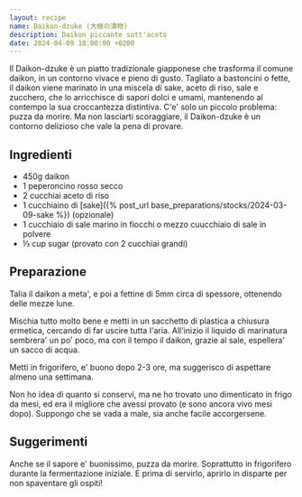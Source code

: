 ```yaml
---
layout: recipe
name: Daikon-dzuke (大根の漬物)
description: Daikon piccante sott'aceto
date: 2024-04-09 18:00:00 +0200
---
```


Il Daikon-dzuke è un piatto tradizionale giapponese che trasforma il comune daikon, in un contorno vivace e pieno di gusto. Tagliato a bastoncini o fette, il daikon viene marinato in una miscela di sake, aceto di riso, sale e zucchero, che lo arricchisce di sapori dolci e umami, mantenendo al contempo la sua croccantezza distintiva. C'e' solo un piccolo problema: puzza da morire. Ma non lasciarti scoraggiare, il Daikon-dzuke è un contorno delizioso che vale la pena di provare.

## Ingredienti

- 450g daikon
- 1 peperoncino rosso secco
- 2 cucchiai aceto di riso
- 1 cucchiaino di [sake]({% post_url base_preparations/stocks/2024-03-09-sake %}) (opzionale)
- 1 cucchiaio di sale marino in fiocchi o mezzo cuucchiaio di sale in polvere
- ⅓ cup sugar (provato con 2 cucchiai grandi)

## Preparazione

Talia il daikon a meta', e poi a fettine di 5mm circa di spessore, ottenendo delle mezze lune.

Mischia tutto molto bene e metti in un sacchetto di plastica a chiusura ermetica, cercando di far uscire tutta l'aria. All'inizio il liquido di marinatura sembrera' un po' poco, ma con il tempo il daikon, grazie al sale, espellera' un sacco di acqua.

Metti in frigorifero, e' buono dopo 2-3 ore, ma suggerisco di aspettare almeno una settimana.

Non ho idea di quanto si conservi, ma ne ho trovato uno dimenticato in frigo da mesi, ed era il migliore che avessi provato (e sono ancora vivo mesi dopo). Suppongo che se vada a male, sia anche facile accorgersene.

## Suggerimenti

Anche se il sapore e' buonissimo, puzza da morire. Soprattutto in frigorifero durante la fermentazione iniziale. E prima di servirlo, aprirlo in disparte per non spaventare gli ospiti!
